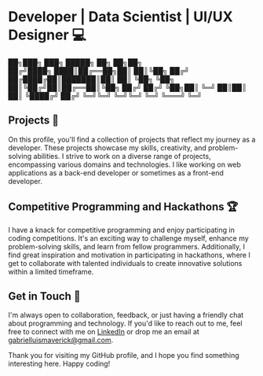 # Developer | Data Scientist | UI/UX Designer 💻

  ██╗███╗   ███╗ █████╗ ██╗   ██╗██╗  
 ██╔╝████╗ ████║██╔══██╗██║   ██║╚██╗ 
██╔╝ ██╔████╔██║███████║██║   ██║ ╚██╗
╚██╗ ██║╚██╔╝██║██╔══██║╚██╗ ██╔╝ ██╔╝
 ╚██╗██║ ╚═╝ ██║██║  ██║ ╚████╔╝ ██╔╝ 
  ╚═╝╚═╝     ╚═╝╚═╝  ╚═╝  ╚═══╝  ╚═╝  
                                      

## Projects 📝

On this profile, you'll find a collection of projects that reflect my journey as a developer. These projects showcase my skills, creativity, and problem-solving abilities. I strive to work on a diverse range of projects, encompassing various domains and technologies. I like working on web applications as a back-end developer or sometimes as a front-end developer.

## Competitive Programming and Hackathons 🏆

I have a knack for competitive programming and enjoy participating in coding competitions. It's an exciting way to challenge myself, enhance my problem-solving skills, and learn from fellow programmers. Additionally, I find great inspiration and motivation in participating in hackathons, where I get to collaborate with talented individuals to create innovative solutions within a limited timeframe.

## Get in Touch 📧

I'm always open to collaboration, feedback, or just having a friendly chat about programming and technology. If you'd like to reach out to me, feel free to connect with me on [LinkedIn](https://www.linkedin.com/in/lmlgabriel/) or drop me an email at gabrielluismaverick@gmail.com.

Thank you for visiting my GitHub profile, and I hope you find something interesting here. Happy coding!
